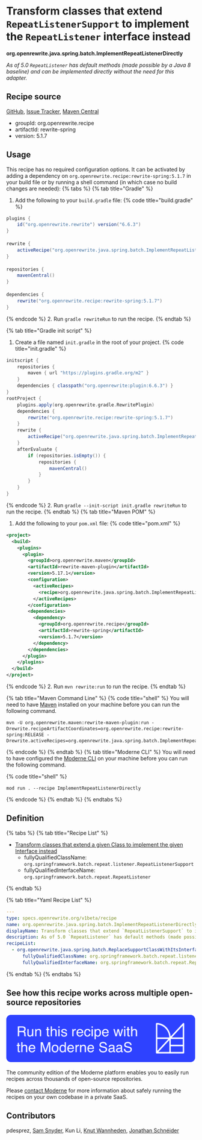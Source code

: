 # Transform classes that extend `RepeatListenerSupport` to implement the `RepeatListener` interface instead

**org.openrewrite.java.spring.batch.ImplementRepeatListenerDirectly**

_As of 5.0 `RepeatListener` has default methods (made possible by a Java 8 baseline) and can be implemented directly without the need for this adapter._

## Recipe source

[GitHub](https://github.com/openrewrite/rewrite-spring/blob/main/src/main/resources/META-INF/rewrite/spring-batch-5.0.yml), [Issue Tracker](https://github.com/openrewrite/rewrite-spring/issues), [Maven Central](https://central.sonatype.com/artifact/org.openrewrite.recipe/rewrite-spring/5.1.7/jar)

* groupId: org.openrewrite.recipe
* artifactId: rewrite-spring
* version: 5.1.7


## Usage

This recipe has no required configuration options. It can be activated by adding a dependency on `org.openrewrite.recipe:rewrite-spring:5.1.7` in your build file or by running a shell command (in which case no build changes are needed): 
{% tabs %}
{% tab title="Gradle" %}
1. Add the following to your `build.gradle` file:
{% code title="build.gradle" %}
```groovy
plugins {
    id("org.openrewrite.rewrite") version("6.6.3")
}

rewrite {
    activeRecipe("org.openrewrite.java.spring.batch.ImplementRepeatListenerDirectly")
}

repositories {
    mavenCentral()
}

dependencies {
    rewrite("org.openrewrite.recipe:rewrite-spring:5.1.7")
}
```
{% endcode %}
2. Run `gradle rewriteRun` to run the recipe.
{% endtab %}

{% tab title="Gradle init script" %}
1. Create a file named `init.gradle` in the root of your project.
{% code title="init.gradle" %}
```groovy
initscript {
    repositories {
        maven { url "https://plugins.gradle.org/m2" }
    }
    dependencies { classpath("org.openrewrite:plugin:6.6.3") }
}
rootProject {
    plugins.apply(org.openrewrite.gradle.RewritePlugin)
    dependencies {
        rewrite("org.openrewrite.recipe:rewrite-spring:5.1.7")
    }
    rewrite {
        activeRecipe("org.openrewrite.java.spring.batch.ImplementRepeatListenerDirectly")
    }
    afterEvaluate {
        if (repositories.isEmpty()) {
            repositories {
                mavenCentral()
            }
        }
    }
}
```
{% endcode %}
2. Run `gradle --init-script init.gradle rewriteRun` to run the recipe.
{% endtab %}
{% tab title="Maven POM" %}
1. Add the following to your `pom.xml` file:
{% code title="pom.xml" %}
```xml
<project>
  <build>
    <plugins>
      <plugin>
        <groupId>org.openrewrite.maven</groupId>
        <artifactId>rewrite-maven-plugin</artifactId>
        <version>5.17.1</version>
        <configuration>
          <activeRecipes>
            <recipe>org.openrewrite.java.spring.batch.ImplementRepeatListenerDirectly</recipe>
          </activeRecipes>
        </configuration>
        <dependencies>
          <dependency>
            <groupId>org.openrewrite.recipe</groupId>
            <artifactId>rewrite-spring</artifactId>
            <version>5.1.7</version>
          </dependency>
        </dependencies>
      </plugin>
    </plugins>
  </build>
</project>
```
{% endcode %}
2. Run `mvn rewrite:run` to run the recipe.
{% endtab %}

{% tab title="Maven Command Line" %}
{% code title="shell" %}
You will need to have [Maven](https://maven.apache.org/download.cgi) installed on your machine before you can run the following command.

```shell
mvn -U org.openrewrite.maven:rewrite-maven-plugin:run -Drewrite.recipeArtifactCoordinates=org.openrewrite.recipe:rewrite-spring:RELEASE -Drewrite.activeRecipes=org.openrewrite.java.spring.batch.ImplementRepeatListenerDirectly
```
{% endcode %}
{% endtab %}
{% tab title="Moderne CLI" %}
You will need to have configured the [Moderne CLI](https://docs.moderne.io/moderne-cli/cli-intro) on your machine before you can run the following command.

{% code title="shell" %}
```shell
mod run . --recipe ImplementRepeatListenerDirectly
```
{% endcode %}
{% endtab %}
{% endtabs %}

## Definition

{% tabs %}
{% tab title="Recipe List" %}
* [Transform classes that extend a given Class to implement the given Interface instead](../../../java/spring/batch/replacesupportclasswithitsinterface.md)
  * fullyQualifiedClassName: `org.springframework.batch.repeat.listener.RepeatListenerSupport`
  * fullyQualifiedInterfaceName: `org.springframework.batch.repeat.RepeatListener`

{% endtab %}

{% tab title="Yaml Recipe List" %}
```yaml
---
type: specs.openrewrite.org/v1beta/recipe
name: org.openrewrite.java.spring.batch.ImplementRepeatListenerDirectly
displayName: Transform classes that extend `RepeatListenerSupport` to implement the `RepeatListener` interface instead
description: As of 5.0 `RepeatListener` has default methods (made possible by a Java 8 baseline) and can be implemented directly without the need for this adapter.
recipeList:
  - org.openrewrite.java.spring.batch.ReplaceSupportClassWithItsInterface:
      fullyQualifiedClassName: org.springframework.batch.repeat.listener.RepeatListenerSupport
      fullyQualifiedInterfaceName: org.springframework.batch.repeat.RepeatListener

```
{% endtab %}
{% endtabs %}

## See how this recipe works across multiple open-source repositories

[![Moderne Link Image](/.gitbook/assets/ModerneRecipeButton.png)](https://app.moderne.io/recipes/org.openrewrite.java.spring.batch.ImplementRepeatListenerDirectly)

The community edition of the Moderne platform enables you to easily run recipes across thousands of open-source repositories.

Please [contact Moderne](https://moderne.io/product) for more information about safely running the recipes on your own codebase in a private SaaS.

## Contributors
pdesprez, [Sam Snyder](mailto:sam@moderne.io), Kun Li, [Knut Wannheden](mailto:knut@moderne.io), [Jonathan Schnéider](mailto:jkschneider@gmail.com)
